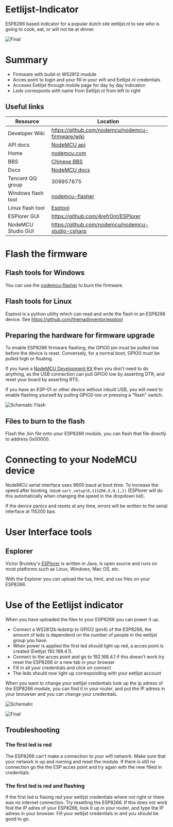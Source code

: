 # Eetlijst-Indicator
ESP8266 based indicator for a popular dutch site eetlijst.nl to see who is going to cook, eat, or will not be at dinner.

![Final](https://github.com/wytsem/Eetlijst-Indicator/blob/master/Pictures/EetlijstIndicator.jpg)

# Summary

- Firmware with build-in WS2812 module
- Acces point to login and your fill in your wifi and Eetlijst.nl credentials
- Acceses Eetlijst through mobile page for day by day indication
- Leds corresponts with name from Eetlijst.nl from left to right

## Useful links

| Resource | Location |
| -------------- | -------------- |
| Developer Wiki       | https://github.com/nodemcu/nodemcu-firmware/wiki |
| API docs             | [NodeMCU api](https://github.com/nodemcu/nodemcu-firmware/wiki/nodemcu_api_en) |
| Home                 | [nodemcu.com](http://www.nodemcu.com) |
| BBS                  | [Chinese BBS](http://bbs.nodemcu.com) |
| Docs                 | [NodeMCU docs](http://www.nodemcu.com/docs/) |
| Tencent QQ group     | 309957875 |
| Windows flash tool   | [nodemcu-flasher](https://github.com/nodemcu/nodemcu-flasher) |
| Linux flash tool     | [Esptool](https://github.com/themadinventor/esptool) |
| ESPlorer GUI         | https://github.com/4refr0nt/ESPlorer |
| NodeMCU Studio GUI   | https://github.com/nodemcu/nodemcu-studio-csharp |


# Flash the firmware

## Flash tools for Windows

You can use the [nodemcu-flasher](https://github.com/nodemcu/nodemcu-flasher) to burn the firmware.

## Flash tools for Linux

Esptool is a python utility which can read and write the flash in an ESP8266 device. See https://github.com/themadinventor/esptool

## Preparing the hardware for firmware upgrade

To enable ESP8266 firmware flashing, the GPIO0 pin must be pulled low before
the device is reset. Conversely, for a normal boot, GPIO0 must be pulled high
or floating.

If you have a [NodeMCU Development Kit](http://www.nodemcu.com/index_en.html) then
you don't need to do anything, as the USB connection can pull GPIO0
low by asserting DTR, and reset your board by asserting RTS.

If you have an ESP-01 or other device without inbuilt USB, you will need to
enable flashing yourself by pulling GPIO0 low or pressing a "flash" switch.

![Schematic Flash](https://github.com/wytsem/Eetlijst-Indicator/blob/master/Schematic_flash.png)

## Files to burn to the flash

Flash the .bin file onto your ESP8266 module, you can flash that file directly to address 0x00000.

# Connecting to your NodeMCU device

NodeMCU serial interface uses 9600 baud at boot time. To increase the speed after booting, issue `uart.setup(0,115200,8,0,1,1)` (ESPlorer will do this automatically when changing the speed in the dropdown list).

If the device panics and resets at any time, errors will be written to the serial interface at 115200 bps.

# User Interface tools

## Esplorer

Victor Brutskiy's [ESPlorer](https://github.com/4refr0nt/ESPlorer) is written in Java, is open source and runs on most platforms such as Linux, Windows, Mac OS, etc.

With the Esplorer you can upload the lua, html, and css files on your ESP8266. 

# Use of the Eetlijst indicator

When you have uploaded the files to your ESP8266 you can power it up.

- Connect a WS2812b ledstrip to GPIO2 (pin4) of the ESP8266, the amount of leds is dependend on the number of people in the eetlijst group you have.
- When power is applied the first led should light up red, a acces point is created (Eetlijst 192.168.4.1).
- Connect to the acces point and go to 192.168.4.1 if this doesn't work try reset the ESP8266 or a new tab in your browser
- Fill in all your credentials and click on connect
- The leds should now light up corresponding with your eetlijst account

When you want to change your eetlijst credentials look up the ip adress of the ESP8266 module, you can find it in your router, and put the IP adress in your brouwser and you can change your credentials.

![Schematic](https://github.com/wytsem/Eetlijst-Indicator/blob/master/Schematic.png)

![Final](https://github.com/wytsem/Eetlijst-Indicator/blob/master/Pictures/Inside.jpg)



## Troubleshooting

### The first led is red
The ESP8266 can't make a connection to your wifi network. Make sure that your network is up and running and reset the module. If there is still no connection go the the ESP acces point and try again with the new filled in credentials.

### The first led is red and flashing
If the first led is flasing red your eetlijst credentials where not right or there was no internet connection. Try resetting the ESP8266.
If this does not work find the IP adres of your ESP8266, look it up in your router, and type the IP adress in your browser. Fill your eetlijst credentials in and you should be good to go.
